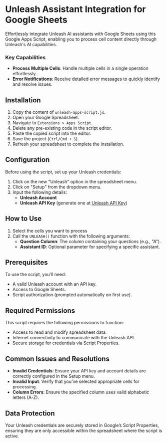 # Unleash Assistant Integration for Google Sheets

Effortlessly integrate Unleash AI assistants with Google Sheets using this Google Apps Script, enabling you to process cell content directly through Unleash's AI capabilities.

### Key Capabilities

- **Process Multiple Cells**: Handle multiple cells in a single operation effortlessly.
- **Error Notifications**: Receive detailed error messages to quickly identify and resolve issues.

## Installation

1. Copy the content of `unleash-apps-script.js`.
2. Open your Google Spreadsheet.
3. Navigate to `Extensions > Apps Script`.
4. Delete any pre-existing code in the script editor.
5. Paste the copied script into the editor.
6. Save the project (`Ctrl/Cmd + S`).
7. Refresh your spreadsheet to complete the installation.

## Configuration

Before using the script, set up your Unleash credentials:

1. Click on the new "Unleash" option in the spreadsheet menu.
2. Click on "Setup" from the dropdown menu.
3. Input the following details:
   - **Unleash Account**
   - **Unleash API Key** (generate one at [Unleash API Key](https://app.unleash.so/settings/api-key))

## How to Use

1. Select the cells you want to process
2. Call the `UNLEASH()` function with the following arguments:
   - **Question Column**: The column containing your questions (e.g., "A").
   - **Assistant ID**: Optional parameter for specifying a specific assistant.

## Prerequisites

To use the script, you’ll need:

- A valid Unleash account with an API key.
- Access to Google Sheets.
- Script authorization (prompted automatically on first use).

## Required Permissions

This script requires the following permissions to function:

- Access to read and modify spreadsheet data.
- Internet connectivity to communicate with the Unleash API.
- Secure storage for credentials via Script Properties.

## Common Issues and Resolutions

- **Invalid Credentials**: Ensure your API key and account details are correctly configured in the Setup menu.
- **Invalid Input**: Verify that you’ve selected appropriate cells for processing.
- **Column Errors**: Ensure the specified column uses valid alphabetic letters (A-Z).

## Data Protection

Your Unleash credentials are securely stored in Google’s Script Properties, ensuring they are only accessible within the spreadsheet where the script is active.

